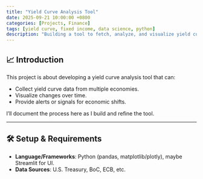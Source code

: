 ```yaml
---
title: "Yield Curve Analysis Tool"
date: 2025-09-21 10:00:00 +0800
categories: [Projects, Finance]
tags: [yield curve, fixed income, data science, python]
description: "Building a tool to fetch, analyze, and visualize yield curve data for macroeconomic insights."
---
```


## 📈 Introduction
This project is about developing a yield curve analysis tool that can:
- Collect yield curve data from multiple economies.
- Visualize changes over time.
- Provide alerts or signals for economic shifts.

I’ll document the process here as I build and refine the tool.

---

## 🛠️ Setup & Requirements
- **Language/Frameworks**: Python (pandas, matplotlib/plotly), maybe Streamlit for UI.
- **Data Sources**: U.S. Treasury, BoC, ECB, etc.
